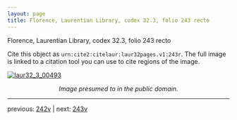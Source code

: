```yaml
---
layout: page
title: Florence, Laurentian Library, codex 32.3, folio 243 recto
---
```


Florence, Laurentian Library, codex 32.3, folio 243 recto

Cite this object as `urn:cite2:citelaur:laur32pages.v1:243r`.  The full image is linked to a citation tool you can use to cite regions of the image.

[![laur32_3_00493](http://www.homermultitext.org/iipsrv?IIIF=/project/homer/pyramidal/deepzoom/citelaur/laur32imgs/v1/laur32_3_00493.tif/full/800,/0/default.jpg)](http://www.homermultitext.org/ict2/?urn=urn:cite2:citelaur:laur32imgs.v1:laur32_3_00493) 

<p style="text-align: center; font-style: italic;">Image presumed to in the public domain.</p>

---

previous: [242v](../242v/) | next: [243v](../243v/)